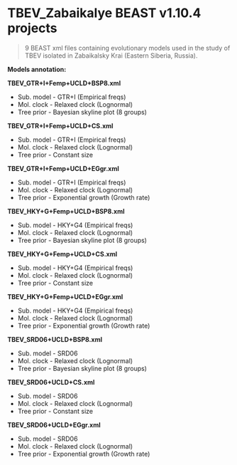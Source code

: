 # TBEV_Zabaikalye BEAST v1.10.4 projects
>9 BEAST xml files containing evolutionary models used in the study of TBEV isolated in Zabaikalsky Krai (Eastern Siberia, Russia).

**Models annotation:**

**TBEV_GTR+I+Femp+UCLD+BSP8.xml**
- Sub. model - GTR+I (Empirical freqs)
- Mol. clock - Relaxed clock (Lognormal)
- Tree prior - Bayesian skyline plot (8 groups)

**TBEV_GTR+I+Femp+UCLD+CS.xml**
- Sub. model - GTR+I (Empirical freqs)
- Mol. clock - Relaxed clock (Lognormal)
- Tree prior - Constant size

**TBEV_GTR+I+Femp+UCLD+EGgr.xml**
- Sub. model - GTR+I (Empirical freqs)
- Mol. clock - Relaxed clock (Lognormal)
- Tree prior - Exponential growth (Growth rate)

**TBEV_HKY+G+Femp+UCLD+BSP8.xml**
- Sub. model - HKY+G4 (Empirical freqs)
- Mol. clock - Relaxed clock (Lognormal)
- Tree prior - Bayesian skyline plot (8 groups)

**TBEV_HKY+G+Femp+UCLD+CS.xml**
- Sub. model - HKY+G4 (Empirical freqs)
- Mol. clock - Relaxed clock (Lognormal)
- Tree prior - Constant size

**TBEV_HKY+G+Femp+UCLD+EGgr.xml**
- Sub. model - HKY+G4 (Empirical freqs)
- Mol. clock - Relaxed clock (Lognormal)
- Tree prior - Exponential growth (Growth rate)

**TBEV_SRD06+UCLD+BSP8.xml**
- Sub. model - SRD06
- Mol. clock - Relaxed clock (Lognormal)
- Tree prior - Bayesian skyline plot (8 groups)

**TBEV_SRD06+UCLD+CS.xml**
- Sub. model - SRD06
- Mol. clock - Relaxed clock (Lognormal)
- Tree prior - Constant size

**TBEV_SRD06+UCLD+EGgr.xml**
- Sub. model - SRD06
- Mol. clock - Relaxed clock (Lognormal)
- Tree prior - Exponential growth (Growth rate)
